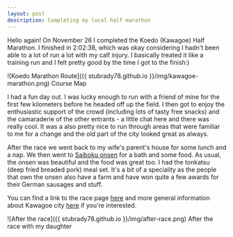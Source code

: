 ```yaml
---
layout: post
description: Completing my local half marathon
---
```


Hello again! On November 26 I completed the Koedo (Kawagoe) Half Marathon. I finished in 2:02:38, which was okay considering I hadn't been able to a lot of run a lot with my calf injury. I basically treated it like a training run and I felt pretty good by the time I got to the finish:)

![Koedo Marathon Route]({{ stubrady78.github.io }}/img/kawagoe-marathon.png)
<span class="caption text-muted">Course Map</span>

I had a fun day out. I was lucky enough to run with a friend of mine for the first few kilometers before he headed off up the field. I then got to enjoy the enthusiastic support of the crowd (including lots of tasty free snacks) and the camaraderie of the other entrants - a little chat here and there was really cool. It was a also pretty nice to run through areas that were familiar to me for a change and the old part of the city looked great as always.

After the race we went back to my wife's parent's house for some lunch and a nap. We then went to <a href="http://www.saiboku.co.jp/kachofugetsu">Saiboku onsen</a> for a bath and some food. As usual, the onsen was beautiful and the food was great too. I had the tonkatsu (deep fried breaded pork) meal set. It's a bit of a speciality as the people that own the onsen also have a farm and have won quite a few awards for their German sausages and stuff.

You can find a link to the race page <a href="https://www.koedo-marathon.com">here</a> and more general information about Kawagoe city <a href="http://www.koedo.or.jp/foreign/english/" >here</a> if you're interested.

![After the race]({{ stubrady78.github.io }}/img/after-race.png)
<span class="caption text-muted">After the race with my daughter</span>

